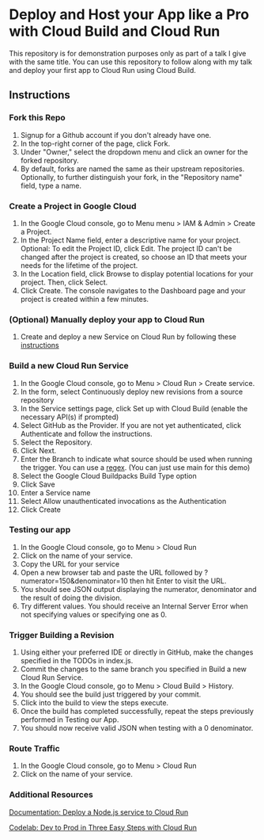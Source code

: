 # Deploy and Host your App like a Pro with Cloud Build and Cloud Run

This repository is for demonstration purposes only as part of a talk I give with the same title. You can use this repository to follow along with my talk and deploy your first app to Cloud Run using Cloud Build.



## Instructions

### Fork this Repo
1. Signup for a Github account if you don't already have one.
2. In the top-right corner of the page, click Fork.
3. Under "Owner," select the dropdown menu and click an owner for the forked repository.
4. By default, forks are named the same as their upstream repositories. Optionally, to further distinguish your fork, in the "Repository name" field, type a name.

### Create a Project in Google Cloud
1. In the Google Cloud console, go to Menu menu > IAM & Admin > Create a Project.
2. In the Project Name field, enter a descriptive name for your project.
Optional: To edit the Project ID, click Edit. The project ID can't be changed after the project is created, so choose an ID that meets your needs for the lifetime of the project.
3. In the Location field, click Browse to display potential locations for your project. Then, click Select.
4. Click Create. The console navigates to the Dashboard page and your project is created within a few minutes.

### (Optional) Manually deploy your app to Cloud Run
1. Create and deploy a new Service on Cloud Run by following these [instructions](https://cloud.google.com/run/docs/deploying)

### Build a new Cloud Run Service
1. In the Google Cloud console, go to Menu > Cloud Run > Create service.
2. In the form, select Continuously deploy new revisions from a source repository
3. In the Service settings page, click Set up with Cloud Build (enable the necessary API(s) if prompted)
4. Select GitHub as the Provider. If you are not yet authenticated, click Authenticate and follow the instructions.
5. Select the Repository.
6. Click Next.
7. Enter the Branch to indicate what source should be used when running the trigger. You can use a [regex](https://github.com/google/re2/wiki/Syntax). (You can just use main for this demo)
8. Select the Google Cloud Buildpacks Build Type option
9. Click Save
10. Enter a Service name
11. Select Allow unauthenticated invocations as the Authentication
12. Click Create

### Testing our app
1. In the Google Cloud console, go to Menu > Cloud Run
2. Click on the name of your service.
3. Copy the URL for your service
4. Open a new browser tab and paste the URL followed by ?numerator=150&denominator=10 then hit Enter to visit the URL.
5. You should see JSON output displaying the numerator, denominator and the result of doing the division.
6. Try different values. You should receive an Internal Server Error when not specifying values or specifying one as 0.

### Trigger Building a Revision
1. Using either your preferred IDE or directly in GitHub, make the changes specified in the TODOs in index.js.  
2. Commit the changes to the same branch you specified in Build a new Cloud Run Service.
3. In the Google Cloud console, go to Menu > Cloud Build > History.
4. You should see the build just triggered by your commit.
5. Click into the build to view the steps execute.
6. Once the build has completed successfully, repeat the steps previously performed in Testing our App.
7. You should now receive valid JSON when testing with a 0 denominator.


### Route Traffic
1. In the Google Cloud console, go to Menu > Cloud Run
2. Click on the name of your service.



### Additional Resources

[Documentation: Deploy a Node.js service to Cloud Run](https://cloud.google.com/run/docs/quickstarts/build-and-deploy/deploy-nodejs-service)

[Codelab: Dev to Prod in Three Easy Steps with Cloud Run](https://codelabs.developers.google.com/codelabs/cloud-run-dev2prod)
